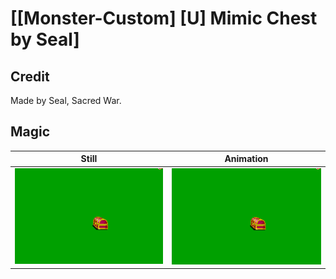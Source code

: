 # [\[Monster-Custom\] \[U\] Mimic Chest by Seal]

## Credit

Made by Seal, Sacred War.
	
## Magic

| Still | Animation |
| :---: | :-------: |
| ![Magic still](./Magic_000.png) | ![Magic animation](./Magic.gif) |
